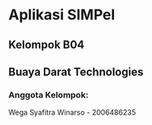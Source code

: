 # Aplikasi SIMPel
## Kelompok B04
## Buaya Darat Technologies

### Anggota Kelompok:
Wega Syafitra Winarso - 2006486235